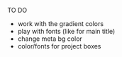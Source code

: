 TO DO

- work with the gradient colors
- play with fonts (like for main title)
- change meta bg color
- color/fonts for project boxes
